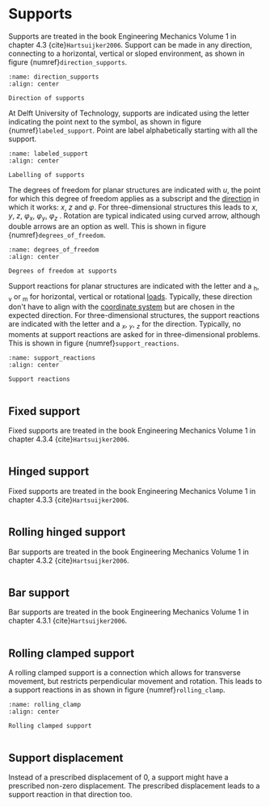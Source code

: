 ```{index} Support
```
# Supports

Supports are treated in the book Engineering Mechanics Volume 1 in chapter 4.3 {cite}`Hartsuijker2006`.
Support can be made in any direction, connecting to a horizontal, vertical or sloped environment, as shown in figure {numref}`direction_supports`.

```{figure} ./supports_figures/direction_support.svg
:name: direction_supports
:align: center

Direction of supports
```

At Delft University of Technology, supports are indicated using the letter indicating the point next to the symbol, as shown in figure {numref}`labeled_support`. Point are label alphabetically starting with all the support.

```{figure} ./supports_figures/labeled_support.svg
:name: labeled_support
:align: center

Labelling of supports
```

The degrees of freedom for planar structures are indicated with $u$, the point for which this degree of freedom applies as a subscript and the [direction](coordinate) in which it works: $x$, $z$ and $\varphi$. For three-dimensional structures this leads to $x$, $y$, $z$, $\varphi_x$, $\varphi_y$, $\varphi_z$ . Rotation are typical indicated using curved arrow, although double arrows are an option as well. This is shown in figure {numref}`degrees_of_freedom`. 

```{figure} ./supports_figures/degrees_of_freedom.svg
:name: degrees_of_freedom
:align: center

Degrees of freedom at supports
```

Support reactions for planar structures are indicated with the letter and a $_\text{h}$, $_\text{v}$ or $_\text{m}$ for horizontal, vertical or rotational [loads](loads_index). Typically, these direction don't have to align with the [coordinate system](coordinate) but are chosen in the expected direction. For three-dimensional structures, the support reactions are indicated with the letter and a $_x$, $_y$, $_z$ for the direction. Typically, no moments at support reactions are asked for in three-dimensional problems. This is shown in figure {numref}`support_reactions`.

```{figure} ./supports_figures/support_reactions.svg
:name: support_reactions
:align: center

Support reactions
```


```{index} Fixed support
```
## Fixed support
Fixed supports are treated in the book Engineering Mechanics Volume 1 in chapter 4.3.4 {cite}`Hartsuijker2006`.

```{index} Hinged support
```
## Hinged support
Fixed supports are treated in the book Engineering Mechanics Volume 1 in chapter 4.3.3 {cite}`Hartsuijker2006`.

```{index} Rolling hinged support
```
## Rolling hinged support
Bar supports are treated in the book Engineering Mechanics Volume 1 in chapter 4.3.2 {cite}`Hartsuijker2006`.

```{index} Bar support
```
## Bar support
Bar supports are treated in the book Engineering Mechanics Volume 1 in chapter 4.3.1 {cite}`Hartsuijker2006`.


```{index} Rolling clamped support
```
## Rolling clamped support

A rolling clamped support is a connection which allows for transverse movement, but restricts perpendicular movement and rotation. This leads to a support reactions in as shown in figure {numref}`rolling_clamp`.

```{figure} ./supports_figures/Rolling_clamp.svg
:name: rolling_clamp
:align: center

Rolling clamped support
```

```{index} Support displacement
```
## Support displacement
Instead of a prescribed displacement of $0$, a support might have a prescribed non-zero displacement. The prescribed displacement leads to a support reaction in that direction too.